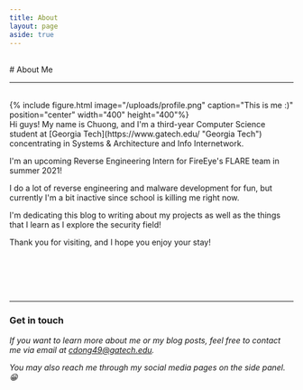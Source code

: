 ```yaml
---
title: About
layout: page
aside: true
---
```


<br/>
# About Me
<hr>
<br/>
{% include figure.html image="/uploads/profile.png" caption="This is me :)" position="center" width="400" height="400"%}
<br/>
Hi guys! My name is Chuong, and I'm a third-year Computer Science student at [Georgia Tech](https://www.gatech.edu/ "Georgia Tech") concentrating in Systems & Architecture and Info Internetwork.

I'm an upcoming Reverse Engineering Intern for FireEye's FLARE team in summer 2021!

I do a lot of reverse engineering and malware development for fun, but currently I'm a bit inactive since school is killing me right now.

I'm dedicating this blog to writing about my projects as well as the things that I learn as I explore the security field!

Thank you for visiting, and I hope you enjoy your stay!

<br/><br/><br/><br/>

<hr>

### Get in touch

*If you want to learn more about me or my blog posts, feel free to contact me via email at [cdong49@gatech.edu](mailto:cdong49@gatech.edu "cdong49@gatech.edu").*

*You may also reach me through my social media pages on the side panel. :grin:*

